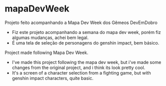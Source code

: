 # mapaDevWeek
Projeto feito acompanhando a Mapa Dev Week dos Gêmeos DevEmDobro 
- Fiz este projeto acompanhando a semana do mapa dev week, porém fiz algumas mudanças, achei bem legal.
- É uma tela de seleção de personagens do genshin impact, bem básico.

Project made following Mapa Dev Week.
- I've made this project following the mapa dev week, but i've made some changes from the original project, and i think its look pretty cool.
- It's a screen of a character selection from a fighting game, but with genshin impact characters, quite basic.
